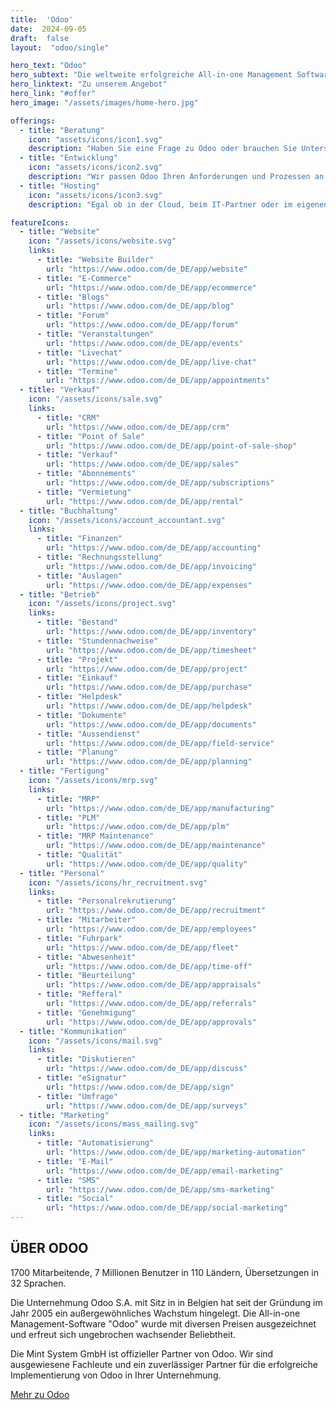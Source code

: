 ```yaml
---
title:  'Odoo'
date:  2024-09-05
draft:  false
layout:  "odoo/single"

hero_text: "Odoo"
hero_subtext: "Die weltweite erfolgreiche All-in-one Management Software. Dank modernster Technik so individuell wie ihre Firma."
hero_linktext: "Zu unserem Angebot"
hero_link: "#offer"
hero_image: "/assets/images/home-hero.jpg"

offerings:
  - title: "Beratung"
    icon: "assets/icons/icon1.svg"
    description: "Haben Sie eine Frage zu Odoo oder brauchen Sie Unterstützung bei der Konfiguration und Implementation? Dann sind Sie bei uns genau richtig."
  - title: "Entwicklung"
    icon: "assets/icons/icon2.svg"
    description: "Wir passen Odoo Ihren Anforderungen und Prozessen an. Dabei bauen wir auf Erfahrungen und Entwicklungen aus vergangenen Projekten auf."
  - title: "Hosting"
    icon: "assets/icons/icon3.svg"
    description: "Egal ob in der Cloud, beim IT-Partner oder im eigenen Rechenzentrum, wir stellen ein zuverlässiges und stabiles Odoo-Hosting für Sie bereit."

featureIcons:
  - title: "Website"
    icon: "/assets/icons/website.svg"
    links:
      - title: "Website Builder"
        url: "https://www.odoo.com/de_DE/app/website"
      - title: "E-Commerce"
        url: "https://www.odoo.com/de_DE/app/ecommerce"
      - title: "Blogs"
        url: "https://www.odoo.com/de_DE/app/blog"
      - title: "Forum"
        url: "https://www.odoo.com/de_DE/app/forum"
      - title: "Veranstaltungen"
        url: "https://www.odoo.com/de_DE/app/events"
      - title: "Livechat"
        url: "https://www.odoo.com/de_DE/app/live-chat"
      - title: "Termine"
        url: "https://www.odoo.com/de_DE/app/appointments"
  - title: "Verkauf"
    icon: "/assets/icons/sale.svg"
    links:
      - title: "CRM"
        url: "https://www.odoo.com/de_DE/app/crm"
      - title: "Point of Sale"
        url: "https://www.odoo.com/de_DE/app/point-of-sale-shop"
      - title: "Verkauf"
        url: "https://www.odoo.com/de_DE/app/sales"
      - title: "Abonnements"
        url: "https://www.odoo.com/de_DE/app/subscriptions"
      - title: "Vermietung"
        url: "https://www.odoo.com/de_DE/app/rental"
  - title: "Buchhaltung"
    icon: "/assets/icons/account_accountant.svg"
    links:
      - title: "Finanzen"
        url: "https://www.odoo.com/de_DE/app/accounting"
      - title: "Rechnungsstellung"
        url: "https://www.odoo.com/de_DE/app/invoicing"
      - title: "Auslagen"
        url: "https://www.odoo.com/de_DE/app/expenses"
  - title: "Betrieb"
    icon: "/assets/icons/project.svg"
    links:
      - title: "Bestand"
        url: "https://www.odoo.com/de_DE/app/inventory"
      - title: "Stundennachweise"
        url: "https://www.odoo.com/de_DE/app/timesheet"
      - title: "Projekt"
        url: "https://www.odoo.com/de_DE/app/project"
      - title: "Einkauf"
        url: "https://www.odoo.com/de_DE/app/purchase"
      - title: "Helpdesk"
        url: "https://www.odoo.com/de_DE/app/helpdesk"
      - title: "Dokumente"
        url: "https://www.odoo.com/de_DE/app/documents"
      - title: "Aussendienst"
        url: "https://www.odoo.com/de_DE/app/field-service"
      - title: "Planung"
        url: "https://www.odoo.com/de_DE/app/planning"
  - title: "Fertigung"
    icon: "/assets/icons/mrp.svg"
    links:
      - title: "MRP"
        url: "https://www.odoo.com/de_DE/app/manufacturing"
      - title: "PLM"
        url: "https://www.odoo.com/de_DE/app/plm"
      - title: "MRP Maintenance"
        url: "https://www.odoo.com/de_DE/app/maintenance"
      - title: "Qualität"
        url: "https://www.odoo.com/de_DE/app/quality"
  - title: "Personal"
    icon: "/assets/icons/hr_recruitment.svg"
    links:
      - title: "Personalrekrutierung"
        url: "https://www.odoo.com/de_DE/app/recruitment"
      - title: "Mitarbeiter"
        url: "https://www.odoo.com/de_DE/app/employees"
      - title: "Fuhrpark"
        url: "https://www.odoo.com/de_DE/app/fleet"
      - title: "Abwesenheit"
        url: "https://www.odoo.com/de_DE/app/time-off"
      - title: "Beurteilung"
        url: "https://www.odoo.com/de_DE/app/appraisals"
      - title: "Refferal"
        url: "https://www.odoo.com/de_DE/app/referrals"
      - title: "Genehmigung"
        url: "https://www.odoo.com/de_DE/app/approvals"
  - title: "Kommunikation"
    icon: "/assets/icons/mail.svg"
    links:
      - title: "Diskutieren"
        url: "https://www.odoo.com/de_DE/app/discuss"
      - title: "eSignatur"
        url: "https://www.odoo.com/de_DE/app/sign"
      - title: "Umfrage"
        url: "https://www.odoo.com/de_DE/app/surveys"
  - title: "Marketing"
    icon: "/assets/icons/mass_mailing.svg"
    links:
      - title: "Automatisierung"
        url: "https://www.odoo.com/de_DE/app/marketing-automation"
      - title: "E-Mail"
        url: "https://www.odoo.com/de_DE/app/email-marketing"
      - title: "SMS"
        url: "https://www.odoo.com/de_DE/app/sms-marketing"
      - title: "Social"
        url: "https://www.odoo.com/de_DE/app/social-marketing"
---
```



## ÜBER ODOO

1700 Mitarbeitende, 7 Millionen Benutzer in 110 Ländern, Übersetzungen in 32 Sprachen.

Die Unternehmung Odoo S.A. mit Sitz in in Belgien hat seit der Gründung im Jahr 2005 ein außergewöhnliches Wachstum hingelegt. Die All-in-one Management-Software "Odoo" wurde mit diversen Preisen ausgezeichnet und erfreut sich ungebrochen wachsender Beliebtheit.

Die Mint System GmbH ist offizieller Partner von Odoo. Wir sind ausgewiesene Fachleute und ein zuverlässiger Partner für die erfolgreiche Implementierung von Odoo in Ihrer Unternehmung.


[Mehr zu Odoo](https://www.odoo.com/de_DE/)